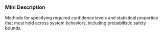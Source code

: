 ### Mini Description

Methods for specifying required confidence levels and statistical properties that must hold across system behaviors, including probabilistic safety bounds.
